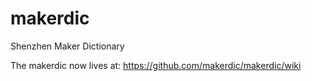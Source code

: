 # makerdic
Shenzhen Maker Dictionary

The makerdic now lives at: https://github.com/makerdic/makerdic/wiki
